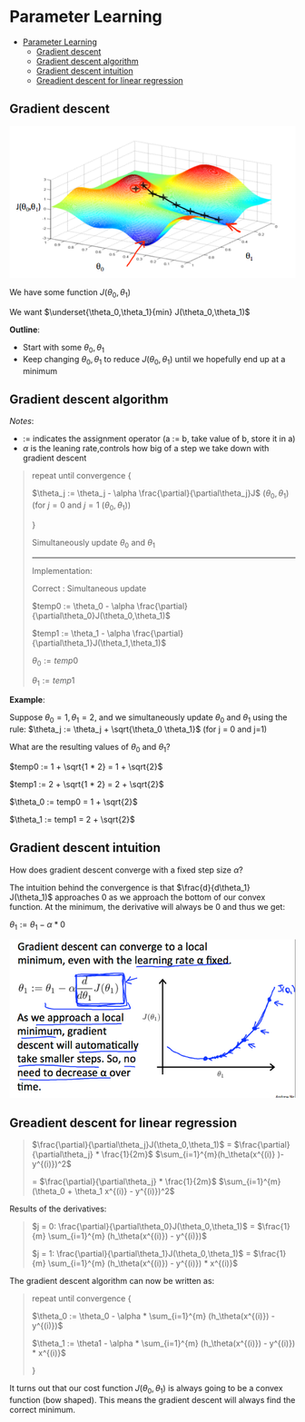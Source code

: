 # Parameter Learning

- [Parameter Learning](#parameter-learning)
  - [Gradient descent](#gradient-descent)
  - [Gradient descent algorithm](#gradient-descent-algorithm)
  - [Gradient descent intuition](#gradient-descent-intuition)
  - [Greadient descent for linear regression](#greadient-descent-for-linear-regression)

[figure1]: ./figure1.bmp
[figure2]: ./figure2.bmp

## Gradient descent

![alt text][figure1]

We have some function $J(\theta_0,\theta_1)$

We want $\underset{\theta_0,\theta_1}{min} J(\theta_0,\theta_1)$

**Outline**:

* Start with some $\theta_0,\theta_1$
* Keep changing $\theta_0,\theta_1$ to reduce $J(\theta_0,\theta_1)$
  until we hopefully end up at a minimum

## Gradient descent algorithm

*Notes*:

* := indicates the assignment operator (a := b, take value of b, store it in a)
* $\alpha$ is the leaning rate,controls how big of a step we take down with gradient descent
  

> repeat until convergence {
> 
>   $\theta_j := \theta_j - \alpha \frac{\partial}{\partial\theta_j}J$ 
>   $(\theta_0,\theta_1)$
>   (for $j = 0$ and $j = 1$ ($\theta_0,\theta_1$))
> 
> }
>
> Simultaneously update $\theta_0$ and $\theta_1$
> 
> ---
> Implementation:
> 
> Correct : Simultaneous update
> 
> $temp0 := \theta_0 - \alpha \frac{\partial}{\partial\theta_0}J(\theta_0,\theta_1)$
> 
> $temp1 := \theta_1 - \alpha \frac{\partial}{\partial\theta_1}J(\theta_1,\theta_1)$
> 
> $\theta_0 := temp0$
> 
> $\theta_1 := temp1$


**Example**:

Suppose $\theta_0= 1, \theta_1= 2$, and we simultaneously update $\theta_0$ and 
$\theta_1$​ using the rule: $\theta_j := \theta_j + \sqrt{\theta_0 \theta_1}$
(for j = 0 and j=1) 

What are the resulting values of $\theta_0$​ and $\theta_1$​?

$temp0 := 1 + \sqrt{1 * 2} = 1 + \sqrt{2}$

$temp1 := 2 + \sqrt{1 * 2} = 2 + \sqrt{2}$

$\theta_0 := temp0 = 1 + \sqrt{2}$

$\theta_1 := temp1 = 2 + \sqrt{2}$

## Gradient descent intuition

How does gradient descent converge with a fixed step size $\alpha$?

The intuition behind the convergence is that $\frac{d}{d\theta_1} J(\theta_1)$ approaches 0 as we approach the bottom of our convex function. At the minimum, the derivative will always be 0 and thus we get:

$\theta_1:=\theta_1-\alpha * 0$

![alt text][figure2]

## Greadient descent for linear regression

> $\frac{\partial}{\partial\theta_j}J(\theta_0,\theta_1)$
> $=$
> $\frac{\partial}{\partial\theta_j} * \frac{1}{2m}$
> $\sum_{i=1}^{m}(h_\theta(x^{(i)} )- y^{(i)})^2$ 
> 
> $=$
> $\frac{\partial}{\partial\theta_j} * \frac{1}{2m}$
> $\sum_{i=1}^{m}(\theta_0 + \theta_1 x^{(i)} - y^{(i)})^2$ 

Results of the derivatives:

> $j = 0: \frac{\partial}{\partial\theta_0}J(\theta_0,\theta_1)$
> $=$
> $\frac{1}{m} \sum_{i=1}^{m} (h_\theta(x^{(i)}) - y^{(i)})$
> 
> $j = 1: \frac{\partial}{\partial\theta_1}J(\theta_0,\theta_1)$
> $=$
> $\frac{1}{m} \sum_{i=1}^{m} (h_\theta(x^{(i)}) - y^{(i)}) * x^{(i)}$

The gradient descent algorithm can now be written as:

> repeat until convergence {
> 
> $\theta_0 := \theta_0 - \alpha * \sum_{i=1}^{m} (h_\theta(x^{(i)}) - y^{(i)})$
> 
> $\theta_1 := \theta1 - \alpha * \sum_{i=1}^{m} (h_\theta(x^{(i)}) - y^{(i)}) * x^{(i)}$
> 
> }

It turns out that our cost function $J(\theta_0,\theta_1)$ 
is always going to be a convex function (bow shaped).
This means the gradient descent will always find the correct minimum. 